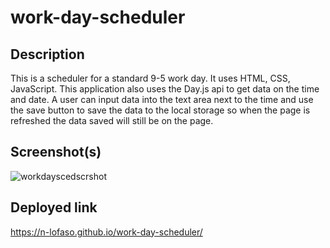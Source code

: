# work-day-scheduler

## Description
  This is a scheduler for a standard 9-5 work day. It uses HTML, CSS, JavaScript. This application also uses the Day.js api to get data on the time and date. A user can input data into the text area next to the time and use the save button to save the data to the local storage so when the page is refreshed the data saved will still be on the page.
  
## Screenshot(s)
  
  ![workdayscedscrshot](https://user-images.githubusercontent.com/114538098/201815095-18ccb07f-084d-455b-9f66-1b39294db2d6.png)

  
## Deployed link
  
  https://n-lofaso.github.io/work-day-scheduler/

